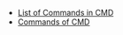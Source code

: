 * [List of Commands in CMD](https://www.lifewire.com/list-of-command-prompt-commands-4092302#:~:text=List%20of%20Command%20Prompt%20Commands%201%20At.%202,Help.%209%20More.%2010%20Msg.%20More%20items...)
* [Commands of CMD ](https://drive.google.com/drive/folders/1TSvYzs392pOSGz8AF5OizLcskmJcHDoJ)
